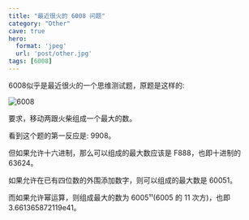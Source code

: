 ```yaml
---
title: "最近很火的 6008 问题"
category: "Other"
cave: true
hero:
  format: 'jpeg'
  url: 'post/other.jpg'
tags: [6008]
---
```

6008似乎是最近很火的一个思维测试题，原题是这样的:

![6008](/assets/images/posts/content/6008.jpg)

要求，移动两跟火柴组成一个最大的数。

看到这个题的第一反应是: 9908。

但如果允许十六进制，那么可以组成的最大数应该是 F888，也即十进制的 63624。

如果允许在已有四位数的外围添加数字，则可以组成的最大数是 60051。

而如果允许幂运算，则组成最大的数为 6005¹¹(6005 的 11 次方)，也即 3.661365872119e41。





